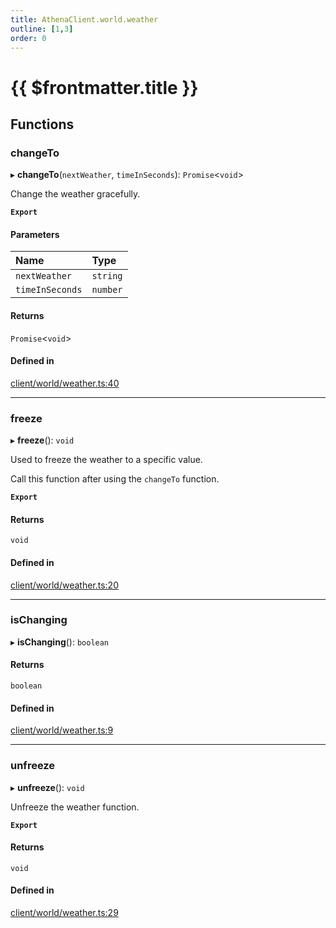 ```yaml
---
title: AthenaClient.world.weather
outline: [1,3]
order: 0
---
```


# {{ $frontmatter.title }}


## Functions

### changeTo

▸ **changeTo**(`nextWeather`, `timeInSeconds`): `Promise`<`void`\>

Change the weather gracefully.

**`Export`**

#### Parameters

| Name | Type |
| :------ | :------ |
| `nextWeather` | `string` |
| `timeInSeconds` | `number` |

#### Returns

`Promise`<`void`\>

#### Defined in

[client/world/weather.ts:40](https://github.com/Stuyk/altv-athena/blob/2ba937d/src/core/client/world/weather.ts#L40)

___

### freeze

▸ **freeze**(): `void`

Used to freeze the weather to a specific value.

Call this function after using the `changeTo` function.

**`Export`**

#### Returns

`void`

#### Defined in

[client/world/weather.ts:20](https://github.com/Stuyk/altv-athena/blob/2ba937d/src/core/client/world/weather.ts#L20)

___

### isChanging

▸ **isChanging**(): `boolean`

#### Returns

`boolean`

#### Defined in

[client/world/weather.ts:9](https://github.com/Stuyk/altv-athena/blob/2ba937d/src/core/client/world/weather.ts#L9)

___

### unfreeze

▸ **unfreeze**(): `void`

Unfreeze the weather function.

**`Export`**

#### Returns

`void`

#### Defined in

[client/world/weather.ts:29](https://github.com/Stuyk/altv-athena/blob/2ba937d/src/core/client/world/weather.ts#L29)
